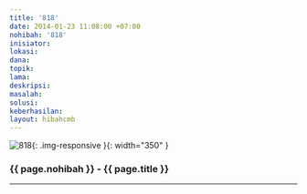 ```yaml
---
title: '818'
date: 2014-01-23 11:08:00 +07:00
nohibah: '818'
inisiator: 
lokasi: 
dana: 
topik: 
lama: 
deskripsi: 
masalah: 
solusi: 
keberhasilan: 
layout: hibahcmb
---
```


![818](/static/img/hibahcmb/818.png){: .img-responsive }{: width="350" }

### {{ page.nohibah }} - {{ page.title }}

---
